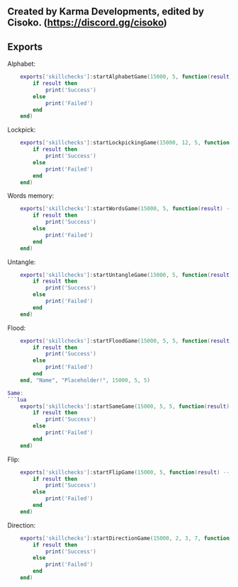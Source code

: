 ## Created by Karma Developments, edited by Cisoko. (https://discord.gg/cisoko)

## Exports
Alphabet:
```lua
    exports['skillchecks']:startAlphabetGame(15000, 5, function(result) --time in ms, amount of letters 
        if result then
            print('Success')
        else
            print('Failed')
        end
    end)
```

Lockpick:
```lua
    exports['skillchecks']:startLockpickingGame(15000, 12, 5, function(result) -- time in ms, number of locks, number of levels 
        if result then
            print('Success')
        else
            print('Failed')
        end
    end)
```

Words memory:
```lua
    exports['skillchecks']:startWordsGame(15000, 5, function(result) --time in ms, number of words
        if result then
            print('Success')
        else
            print('Failed')
        end
    end)
```

Untangle:
```lua
    exports['skillchecks']:startUntangleGame(15000, 5, function(result) -- time in ms, number of dots
        if result then
            print('Success')
        else
            print('Failed')
        end
    end)
```

Flood:
```lua
    exports['skillchecks']:startFloodGame(15000, 5, 5, function(result) -- time in ms, move count, size of grid
        if result then
            print('Success')
        else
            print('Failed')
        end
    end, "Name", "Placeholder!", 15000, 5, 5)

Same:
```lua
    exports['skillchecks']:startSameGame(15000, 5, 5, function(result) --time in ms, grid size x, grid size 
        if result then
            print('Success')
        else
            print('Failed')
        end
    end)
```

Flip:
```lua
    exports['skillchecks']:startFlipGame(15000, 5, function(result) -- time in ms, grid size
        if result then
            print('Success')
        else
            print('Failed')
        end
    end)
```

Direction:
```lua
    exports['skillchecks']:startDirectionGame(15000, 2, 3, 7, function(result) -- time in ms, required correct choices, minimal grid size, maximal grid size
        if result then
            print('Success')
        else
            print('Failed')
        end
    end)
```